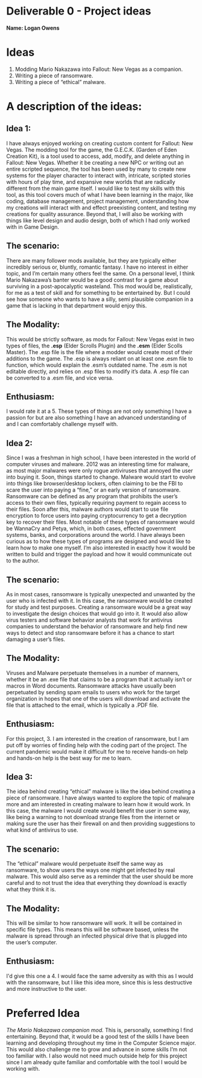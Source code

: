# Deliverable 0 - Project ideas

**Name: Logan Owens**  

# Ideas
1. Modding Mario Nakazawa into Fallout: New Vegas as a companion.
1. Writing a piece of ransomware.
1. Writing a piece of “ethical” malware.


# A description of the ideas:

## Idea 1: 
I have always enjoyed working on creating custom content for Fallout: New Vegas. The modding tool for the game, the G.E.C.K. (Garden of Eden Creation Kit), is a tool used to access, add, modify, and delete anything in Fallout: New Vegas. Whether it be creating a new NPC or writing out an entire scripted sequence, the tool has been used by many to create new systems for the player character to interact with, intricate, scripted stories with hours of play time, and expansive new worlds that are radically different from the main game itself. I would like to test my skills with this tool, as this tool covers much of what I have been learning in the major, like coding, database management, project management, understanding how my creations will interact with and effect preexisting content, and testing my creations for quality assurance. Beyond that, I will also be working with things like level design and audio design, both of which I had only worked with in Game Design.

## The scenario: 
There are many follower mods available, but they are typically either incredibly serious or, bluntly, romantic fantasy. I have no interest in either topic, and I’m certain many others feel the same. On a personal level, I think Mario Nakazawa’s banter 
would be a good contrast for a game about surviving in a post-apocalyptic wasteland. This mod would be, realistically, for me as a test of skill and for something to be entertained by. But I could see how someone who wants to have a silly, semi plausible companion in a game that is lacking in that department would enjoy this.

## The Modality: 
This would be strictly software, as mods for Fallout: New Vegas exist in two types of files, the **.esp** (Elder Scrolls Plugin) and the **.esm** (Elder Scolls Master). The .esp file is the file where a modder would create most of their additions to the game. The .esp is always reliant on at least one .esm file to function, which would explain the .esm’s outdated name. The .esm is not editable directly, and relies on .esp files to modify it’s data. A .esp file can be converted to a .esm file, and vice versa.

## Enthusiasm: 
I would rate it at a 5. These types of things are not only something I have a passion for but are also something I have an advanced understanding of and I can comfortably challenge myself with.

## Idea 2: 
Since I was a freshman in high school, I have been interested in the world of computer viruses and malware. 2012 was an interesting time for malware, as most major malwares were only rogue antiviruses that annoyed the user into buying it. Soon, things started to change. Malware would start to evolve into things like browser/desktop lockers, often claiming to be the FBI to scare the user into paying a “fine,” or an early version of ransomware. Ransomware can be defined as any program that prohibits the user’s access to their own files, typically requiring payment to regain access to their files. Soon after this, malware authors would start to use file encryption to force users into paying cryptocurrency to get a decryption key to recover their files. Most notable of these types of ransomware would be WannaCry and Petya, which, in both cases, effected government systems, banks, and corporations around the world. I have always been curious as to how these types of programs are designed and would like to learn how to make one myself. I’m also interested in exactly how it would be written to build and trigger the payload and how it would communicate out to the author.

## The scenario: 
As in most cases, ransomware is typically unexpected and unwanted by the user who is infected with it. In this case, the ransomware would be created for study and test purposes. Creating a ransomware would be a great way to investigate the design choices that would go into it. It would also allow virus testers and software behavior analysts that work for antivirus companies to understand the behavior of ransomware and help find new ways to detect and stop ransomware before it has a chance to start damaging a user’s files.

## The Modality: 
Viruses and Malware perpetuate themselves in a number of manners, whether it be an .exe file that claims to be a program that it actually isn’t or macros in Word documents. Ransomware attacks have usually been perpetuated by sending spam emails to users who work for the target organization in hopes that one of the users will download and activate the file that is attached to the email, which is typically a .PDF file.

## Enthusiasm: 
For this project, 3. I am interested in the creation of ransomware, but I am put off by worries of finding help with the coding part of the project. The current pandemic would make it difficult for me to receive hands-on help and hands-on help is the best way for me to learn.

## Idea 3: 
The idea behind creating “ethical” malware is like the idea behind creating a piece of ransomware. I have always wanted to explore the topic of malware more and am interested in creating malware to learn how it would work. In this case, the malware I would create would benefit the user in some way, like being a warning to not download strange files from the internet or making sure the user has their firewall on and then providing suggestions to what kind of antivirus to use.

## The scenario: 
The “ethical” malware would perpetuate itself the same way as ransomware, to show users the ways one might get infected by real malware. This would also serve as a reminder that the user should be more careful and to not trust the idea that everything they download is exactly what they think it is.
## The Modality: 
This will be similar to how ransomware will work. It will be contained in specific file types. This means this will be software based, unless the malware is spread through an infected physical drive that is plugged into the user’s computer.
## Enthusiasm: 
I'd give this one a 4. I would face the same adversity as with this as I would with the ransomware, but I like this idea more, since this is less destructive and more instructive to the user.


# Preferred Idea

*The Mario Nakazawa companion mod.* This is, personally, something I find entertaining. Beyond that, it would be a good test of the skills I have been learning and developing throughout my time in the Computer Science major. This would also challenge me to grow and advance in some skills I’m not too familiar with. I also would not need much outside help for this project since I am already quite familiar and comfortable with the tool I would be working with.
